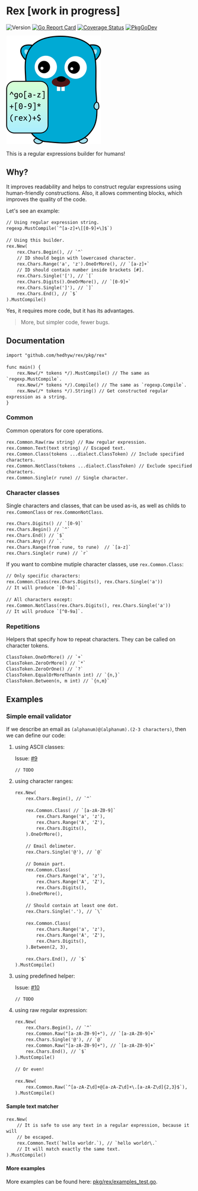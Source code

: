 # Rex [work in progress]

![Version](https://img.shields.io/github/v/tag/hedhyw/rex)
[![Go Report Card](https://goreportcard.com/badge/github.com/hedhyw/rex)](https://goreportcard.com/report/github.com/hedhyw/rex)
[![Coverage Status](https://coveralls.io/repos/github/hedhyw/rex/badge.svg?branch=main)](https://coveralls.io/github/hedhyw/rex?branch=main)
[![PkgGoDev](https://pkg.go.dev/badge/github.com/hedhyw/rex)](https://pkg.go.dev/github.com/hedhyw/rex?tab=doc)

![rex-gopher](_docs/gopher.png)

This is a regular expressions builder for humans!

## Why?

It improves readability and helps to construct regular expressions using human-friendly constructions. Also, it allows commenting blocks, which improves the quality of the code.

Let's see an example:
```golang
// Using regular expression string.
regexp.MustCompile(`^[a-z]+\[[0-9]+\]$`)

// Using this builder.
rex.New(
    rex.Chars.Begin(), // `^`
    // ID should begin with lowercased character.
    rex.Chars.Range('a', 'z').OneOrMore(), // `[a-z]+`
    // ID should contain number inside brackets [#].
    rex.Chars.Single('['), // `[`
    rex.Chars.Digits().OneOrMore(), // `[0-9]+`
    rex.Chars.Single(']'), // `]`
    rex.Chars.End(), // `$`
).MustCompile()
```

Yes, it requires more code, but it has its advantages.
> More, but simpler code, fewer bugs.

## Documentation

```golang
import "github.com/hedhyw/rex/pkg/rex"

func main() {
    rex.New(/* tokens */).MustCompile() // The same as `regexp.MustCompile`.
    rex.New(/* tokens */).Compile() // The same as `regexp.Compile`.
    rex.New(/* tokens */).String() // Get constructed regular expression as a string.
}
```

### Common

Common operators for core operations.

```golang
rex.Common.Raw(raw string) // Raw regular expression.
rex.Common.Text(text string) // Escaped text.
rex.Common.Class(tokens ...dialect.ClassToken) // Include specified characters.
rex.Common.NotClass(tokens ...dialect.ClassToken) // Exclude specified characters.
rex.Common.Single(r rune) // Single character.
```

### Character classes

Single characters and classes, that can be used as-is, as well as childs to `rex.CommonClass` or `rex.CommonNotClass`.

```golang
rex.Chars.Digits() // `[0-9]`
rex.Chars.Begin() // `^`
rex.Chars.End() // `$`
rex.Chars.Any() // `.`
rex.Chars.Range(from rune, to rune)  // `[a-z]`
rex.Chars.Single(r rune) // `r`
```

If you want to combine mutiple character classes, use `rex.Common.Class`:
```golang
// Only specific characters:
rex.Common.Class(rex.Chars.Digits(), rex.Chars.Single('a'))
// It will produce `[0-9a]`.

// All characters except:
rex.Common.NotClass(rex.Chars.Digits(), rex.Chars.Single('a'))
// It will produce `[^0-9a]`.
```


### Repetitions

Helpers that specify how to repeat characters. They can be called on character tokens.

```golang
ClassToken.OneOrMore() // `+`
ClassToken.ZeroOrMore() // `*`
ClassToken.ZeroOrOne() // `?`
ClassToken.EqualOrMoreThan(n int) // `{n,}`
ClassToken.Between(n, m int) // `{n,m}`
```


## Examples

### Simple email validator

If we describe an email as `(alphanum)@(alphanum).(2-3 characters)`, then we can define our code:

1. using ASCII classes:

    Issue: [#9](https://github.com/hedhyw/rex/issues/9)
    ```golang
    // TODO
    ```

2. using character ranges:

    ```golang
    rex.New(
        rex.Chars.Begin(), // `^`

        rex.Common.Class( // `[a-zA-Z0-9]`
            rex.Chars.Range('a', 'z'),
            rex.Chars.Range('A', 'Z'),
            rex.Chars.Digits(),
        ).OneOrMore(),

        // Email delimeter.
        rex.Chars.Single('@'), // `@`

        // Domain part.
        rex.Common.Class(
            rex.Chars.Range('a', 'z'),
            rex.Chars.Range('A', 'Z'),
            rex.Chars.Digits(),
        ).OneOrMore(),

        // Should contain at least one dot.
        rex.Chars.Single('.'), // `\`

        rex.Common.Class(
            rex.Chars.Range('a', 'z'),
            rex.Chars.Range('A', 'Z'),
            rex.Chars.Digits(),
        ).Between(2, 3),

        rex.Chars.End(), // `$`
    ).MustCompile()
    ```

3. using predefined helper:

    Issue: [#10](https://github.com/hedhyw/rex/issues/10)
    ```golang
    // TODO
    ```

4. using raw regular expression:

    ```golang
    rex.New(
        rex.Chars.Begin(), // `^`
        rex.Common.Raw("[a-zA-Z0-9]+"), // `[a-zA-Z0-9]+`
        rex.Chars.Single('@'), // `@`
        rex.Common.Raw("[a-zA-Z0-9]+"), // `[a-zA-Z0-9]+`
        rex.Chars.End(), // `$`
    ).MustCompile()

    // Or even!

    rex.New(
        rex.Common.Raw(`^[a-zA-Z\d]+@[a-zA-Z\d]+\.[a-zA-Z\d]{2,3}$`),
    ).MustCompile()
    ```

#### Sample text matcher

```golang
rex.New(
    // It is safe to use any text in a regular expression, because it will
    // be escaped.
    rex.Common.Text(`hello worldr.`), // `hello worldr\.`
    // It will match exactly the same text.
).MustCompile()
```

#### More examples

More examples can be found here: [pkg/rex/examples_test.go](pkg/rex/examples_test.go).
